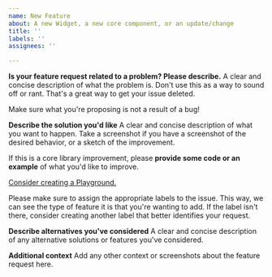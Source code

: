 ```yaml
---
name: New Feature
about: A new Widget, a new core component, or an update/change
title: ''
labels: ''
assignees: ''

---
```


**Is your feature request related to a problem? Please describe.**
A clear and concise description of what the problem is.  Don't use this as a way to sound off or rant.  That's a great way to get your issue deleted.

Make sure what you're proposing is not a result of a bug!

**Describe the solution you'd like**
A clear and concise description of what you want to happen.  Take a screenshot if you have a screenshot of the desired behavior, or a sketch of the improvement. 

If this is a core library improvement, please **provide some code or an example** of what you'd like to improve.

[Consider creating a Playground.](http://play.rust-lang.org)

Please make sure to assign the appropriate labels to the issue.  This way, we can see the type of feature it is that you're wanting to add.  If the label isn't there, consider creating another label that better identifies your request.

**Describe alternatives you've considered**
A clear and concise description of any alternative solutions or features you've considered.

**Additional context**
Add any other context or screenshots about the feature request here.
